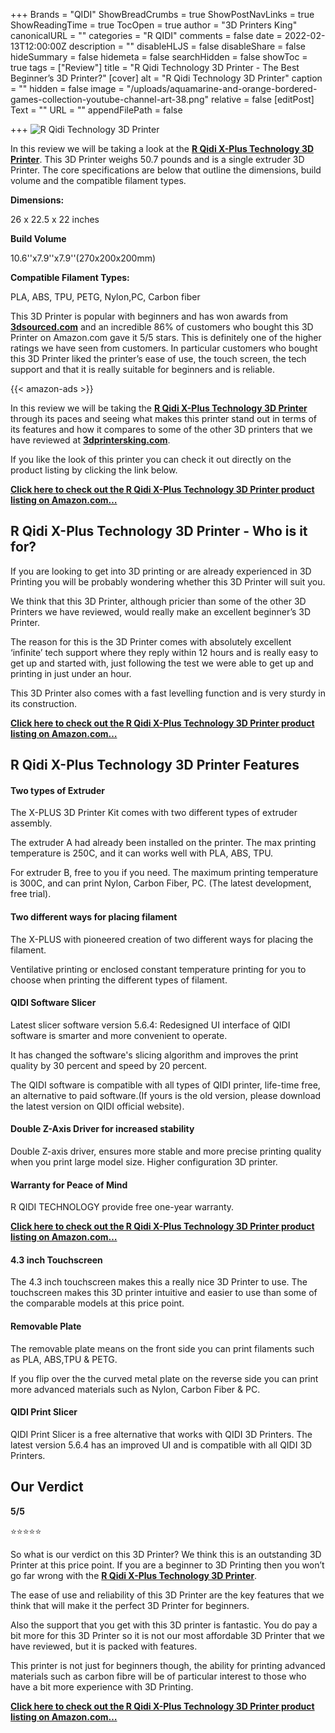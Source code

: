 +++
Brands = "QIDI"
ShowBreadCrumbs = true
ShowPostNavLinks = true
ShowReadingTime = true
TocOpen = true
author = "3D Printers King"
canonicalURL = ""
categories = "R QIDI"
comments = false
date = 2022-02-13T12:00:00Z
description = ""
disableHLJS = false
disableShare = false
hideSummary = false
hidemeta = false
searchHidden = false
showToc = true
tags = ["Review"]
title = "R Qidi Technology 3D Printer - The Best Beginner’s 3D Printer?"
[cover]
alt = "R Qidi Technology 3D Printer"
caption = ""
hidden = false
image = "/uploads/aquamarine-and-orange-bordered-games-collection-youtube-channel-art-38.png"
relative = false
[editPost]
Text = ""
URL = ""
appendFilePath = false

+++
![R Qidi Technology 3D Printer](/uploads/d165b5b8-7dad-4948-bcf5-d0c55217cd16.jpeg "R Qidi Technology 3D Printer")

In this review we will be taking a look at the [**R Qidi X-Plus Technology 3D Printer**](https://www.amazon.com/gp/product/B07JCKNQSZ/ref=as_li_tl?ie=UTF8&tag=3dprintersking-20&camp=1789&creative=9325&linkCode=as2&creativeASIN=B07JCKNQSZ&linkId=c447344d72c2ade72512c5851a9bc97e).  This 3D Printer weighs 50.7 pounds and is a single extruder 3D Printer.  The core specifications are below that outline the dimensions, build volume and the compatible filament types.

**Dimensions:**

26 x 22.5 x 22 inches

**Build Volume**

10\.6''x7.9''x7.9''(270x200x200mm)

**Compatible Filament Types:**

PLA, ABS, TPU, PETG, Nylon,PC, Carbon fiber

This 3D Printer is popular with beginners and has won awards from [**3dsourced.com**](3dsourced.com) and an incredible 86% of customers who bought this 3D Printer on Amazon.com gave it 5/5 stars.  This is definitely one of the higher ratings we have seen from customers.  In particular customers who bought this 3D Printer liked the printer’s ease of use, the touch screen, the tech support and that it is really suitable for beginners and is reliable.

{{< amazon-ads >}}

In this review we will be taking the [**R Qidi X-Plus Technology 3D Printer**](https://www.amazon.com/gp/product/B07JCKNQSZ/ref=as_li_tl?ie=UTF8&tag=3dprintersking-20&camp=1789&creative=9325&linkCode=as2&creativeASIN=B07JCKNQSZ&linkId=c447344d72c2ade72512c5851a9bc97e) through its paces and seeing what makes this printer stand out in terms of its features and how it compares to some of the other 3D printers that we have reviewed at [**3dprintersking.com**](/).

If you like the look of this printer you can check it out directly on the product listing by clicking the link below.

[**Click here to check out the R Qidi X-Plus Technology 3D Printer product listing on Amazon.com…**](https://www.amazon.com/gp/product/B07JCKNQSZ/ref=as_li_tl?ie=UTF8&tag=3dprintersking-20&camp=1789&creative=9325&linkCode=as2&creativeASIN=B07JCKNQSZ&linkId=c447344d72c2ade72512c5851a9bc97e)

## R Qidi X-Plus Technology 3D Printer - Who is it for?

If you are looking to get into 3D printing or are already experienced in 3D Printing you will be probably wondering whether this 3D Printer will suit you.  

We think that this 3D Printer, although pricier than some of the other 3D Printers we have reviewed, would really make an excellent beginner’s 3D Printer.  

The reason for this is the 3D Printer comes with absolutely excellent ‘infinite’ tech support where they reply within 12 hours and is really easy to get up and started with, just following the test we were able to get up and printing in just under an hour.  

This 3D Printer also comes with a fast levelling function and is very sturdy in its construction.

[**Click here to check out the R Qidi X-Plus Technology 3D Printer product listing on Amazon.com…**](https://www.amazon.com/gp/product/B07JCKNQSZ/ref=as_li_tl?ie=UTF8&tag=3dprintersking-20&camp=1789&creative=9325&linkCode=as2&creativeASIN=B07JCKNQSZ&linkId=c447344d72c2ade72512c5851a9bc97e)

## R Qidi X-Plus Technology 3D Printer Features

#### **Two types of Extruder**

The X-PLUS 3D Printer Kit comes with two different types of extruder assembly. 

The extruder A had already been installed on the printer. The max printing temperature is 250C, and it can works well with PLA, ABS, TPU. 

For extruder B, free to you if you need. The maximum printing temperature is 300C, and can print Nylon, Carbon Fiber, PC. (The latest development, free trial).

#### **Two different ways for placing filament**

The X-PLUS with pioneered creation of two different ways for placing the filament. 

Ventilative printing or enclosed constant temperature printing for you to choose when printing the different types of filament.

#### **QIDI Software Slicer**

Latest slicer software version 5.6.4: Redesigned UI interface of QIDI software is smarter and more convenient to operate. 

It has changed the software's slicing algorithm and improves the print quality by 30 percent and speed by 20 percent. 

The QIDI software is compatible with all types of QIDI printer, life-time free, an alternative to paid software.(If yours is the old version, please download the latest version on QIDI official website).

#### **Double Z-Axis Driver for increased stability**

Double Z-axis driver, ensures more stable and more precise printing quality when you print large model size. Higher configuration 3D printer.

#### **Warranty for Peace of Mind**

R QIDI TECHNOLOGY provide free one-year warranty.

[**Click here to check out the R Qidi X-Plus Technology 3D Printer product listing on Amazon.com…**](https://www.amazon.com/gp/product/B07JCKNQSZ/ref=as_li_tl?ie=UTF8&tag=3dprintersking-20&camp=1789&creative=9325&linkCode=as2&creativeASIN=B07JCKNQSZ&linkId=c447344d72c2ade72512c5851a9bc97e)

#### 4.3 inch Touchscreen

The 4.3 inch touchscreen makes this a really nice 3D Printer to use.  The touchscreen makes this 3D printer intuitive and easier to use than some of the comparable models at this price point.

#### Removable Plate

The removable plate means on the front side you can print filaments such as PLA, ABS,TPU & PETG.

If you flip over the the curved metal plate on the reverse side you can print more advanced materials such as Nylon, Carbon Fiber & PC.

#### QIDI Print Slicer

QIDI Print Slicer is a free alternative that works with QIDI 3D Printers.  The latest version 5.6.4 has an improved UI and is compatible with all QIDI 3D Printers.

## Our Verdict

**5/5**

⭐⭐⭐⭐⭐

So what is our verdict on this 3D Printer?  We think this is an outstanding 3D Printer at this price point.  If you are a beginner to 3D Printing then you won’t go far wrong with the [**R Qidi X-Plus Technology 3D Printer**](https://www.amazon.com/gp/product/B07JCKNQSZ/ref=as_li_tl?ie=UTF8&tag=3dprintersking-20&camp=1789&creative=9325&linkCode=as2&creativeASIN=B07JCKNQSZ&linkId=c447344d72c2ade72512c5851a9bc97e).

The ease of use and reliability of this 3D Printer are the key features that we think that will make it the perfect 3D Printer for beginners.  

Also the support that you get with this 3D printer is fantastic.  You do pay a bit more for this 3D Printer so it is not our most affordable 3D Printer that we have reviewed, but it is packed with features.

This printer is not just for beginners though, the ability for printing advanced materials such as carbon fibre will be of particular interest to those who have a bit more experience with 3D Printing.

[**Click here to check out the R Qidi X-Plus Technology 3D Printer product listing on Amazon.com…**](https://www.amazon.com/gp/product/B07JCKNQSZ/ref=as_li_tl?ie=UTF8&tag=3dprintersking-20&camp=1789&creative=9325&linkCode=as2&creativeASIN=B07JCKNQSZ&linkId=c447344d72c2ade72512c5851a9bc97e)